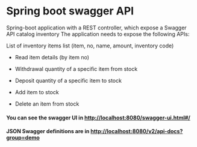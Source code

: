 # Spring boot swagger API

Spring-boot application with a REST controller, which expose a Swagger API catalog inventory
The application needs to expose the following APIs:

List of inventory items list (item, no, name, amount, inventory code)

* Read item details (by item no)

* Withdrawal quantity of a specific item from stock

* Deposit quantity of a specific item to stock

* Add item to stock

* Delete an item from stock  

#### You can see the swagger UI in  [http://localhost:8080/swagger-ui.html#/](http://localhost:8080/swagger-ui.html#/)

#### JSON Swagger definitions are in [http://localhost:8080/v2/api-docs?group=demo](http://localhost:8080/v2/api-docs?group=demo)
